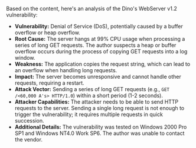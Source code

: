 Based on the content, here's an analysis of the Dino's WebServer v1.2 vulnerability:

*   **Vulnerability:** Denial of Service (DoS), potentially caused by a buffer overflow or heap overflow.
*   **Root Cause:** The server hangs at 99% CPU usage when processing a series of long GET requests. The author suspects a heap or buffer overflow occurs during the process of copying GET requests into a log window.
*   **Weakness:** The application copies the request string, which can lead to an overflow when handling long requests.
*   **Impact:** The server becomes unresponsive and cannot handle other requests, requiring a restart.
*   **Attack Vector:** Sending a series of long GET requests (e.g., `GET /<60,000 A's> HTTP/1.0`) within a short period (1-2 seconds).
*   **Attacker Capabilities:** The attacker needs to be able to send HTTP requests to the server. Sending a single long request is not enough to trigger the vulnerability; it requires multiple requests in quick succession.
*   **Additional Details:** The vulnerability was tested on Windows 2000 Pro SP1 and Windows NT4.0 Work SP6. The author was unable to contact the vendor.